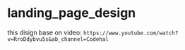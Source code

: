 # landing_page_design
this disign base on video: `https://www.youtube.com/watch?v=RroDdybvu5s&ab_channel=Codehal`